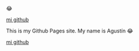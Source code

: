 
:joy:

[mi github](https://github.com/Agustin-dotcom)




This is my Github Pages site. My name is Agustín :joy:


[mi github](https://github.com/Agustin-dotcom)
